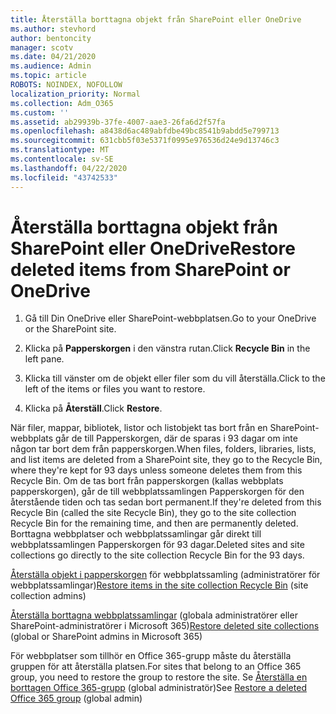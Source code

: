 ```yaml
---
title: Återställa borttagna objekt från SharePoint eller OneDrive
ms.author: stevhord
author: bentoncity
manager: scotv
ms.date: 04/21/2020
ms.audience: Admin
ms.topic: article
ROBOTS: NOINDEX, NOFOLLOW
localization_priority: Normal
ms.collection: Adm_O365
ms.custom: ''
ms.assetid: ab29939b-37fe-4007-aae3-26fa6d2f57fa
ms.openlocfilehash: a8438d6ac489abfdbe49bc8541b9abdd5e799713
ms.sourcegitcommit: 631cbb5f03e5371f0995e976536d24e9d13746c3
ms.translationtype: MT
ms.contentlocale: sv-SE
ms.lasthandoff: 04/22/2020
ms.locfileid: "43742533"
---
```

# <a name="restore-deleted-items-from-sharepoint-or-onedrive"></a><span data-ttu-id="4909f-102">Återställa borttagna objekt från SharePoint eller OneDrive</span><span class="sxs-lookup"><span data-stu-id="4909f-102">Restore deleted items from SharePoint or OneDrive</span></span>

1. <span data-ttu-id="4909f-103">Gå till Din OneDrive eller SharePoint-webbplatsen.</span><span class="sxs-lookup"><span data-stu-id="4909f-103">Go to your OneDrive or the SharePoint site.</span></span>
    
2. <span data-ttu-id="4909f-104">Klicka på **Papperskorgen** i den vänstra rutan.</span><span class="sxs-lookup"><span data-stu-id="4909f-104">Click **Recycle Bin** in the left pane.</span></span> 
    
3. <span data-ttu-id="4909f-105">Klicka till vänster om de objekt eller filer som du vill återställa.</span><span class="sxs-lookup"><span data-stu-id="4909f-105">Click to the left of the items or files you want to restore.</span></span>
    
4. <span data-ttu-id="4909f-106">Klicka på **Återställ**.</span><span class="sxs-lookup"><span data-stu-id="4909f-106">Click **Restore**.</span></span> 
    
<span data-ttu-id="4909f-107">När filer, mappar, bibliotek, listor och listobjekt tas bort från en SharePoint-webbplats går de till Papperskorgen, där de sparas i 93 dagar om inte någon tar bort dem från papperskorgen.</span><span class="sxs-lookup"><span data-stu-id="4909f-107">When files, folders, libraries, lists, and list items are deleted from a SharePoint site, they go to the Recycle Bin, where they're kept for 93 days unless someone deletes them from this Recycle Bin.</span></span> <span data-ttu-id="4909f-108">Om de tas bort från papperskorgen (kallas webbplats papperskorgen), går de till webbplatssamlingen Papperskorgen för den återstående tiden och tas sedan bort permanent.</span><span class="sxs-lookup"><span data-stu-id="4909f-108">If they're deleted from this Recycle Bin (called the site Recycle Bin), they go to the site collection Recycle Bin for the remaining time, and then are permanently deleted.</span></span> <span data-ttu-id="4909f-109">Borttagna webbplatser och webbplatssamlingar går direkt till webbplatssamlingen Papperskorgen för 93 dagar.</span><span class="sxs-lookup"><span data-stu-id="4909f-109">Deleted sites and site collections go directly to the site collection Recycle Bin for the 93 days.</span></span>
  
<span data-ttu-id="4909f-110">[Återställa objekt i papperskorgen](https://go.microsoft.com/fwlink/?linkid=867800) för webbplatssamling (administratörer för webbplatssamlingar)</span><span class="sxs-lookup"><span data-stu-id="4909f-110">[Restore items in the site collection Recycle Bin](https://go.microsoft.com/fwlink/?linkid=867800) (site collection admins)</span></span> 
  
<span data-ttu-id="4909f-111">[Återställa borttagna webbplatssamlingar](https://go.microsoft.com/fwlink/?linkid=867660) (globala administratörer eller SharePoint-administratörer i Microsoft 365)</span><span class="sxs-lookup"><span data-stu-id="4909f-111">[Restore deleted site collections](https://go.microsoft.com/fwlink/?linkid=867660) (global or SharePoint admins in Microsoft 365)</span></span> 
  
<span data-ttu-id="4909f-112">För webbplatser som tillhör en Office 365-grupp måste du återställa gruppen för att återställa platsen.</span><span class="sxs-lookup"><span data-stu-id="4909f-112">For sites that belong to an Office 365 group, you need to restore the group to restore the site.</span></span> <span data-ttu-id="4909f-113">Se [Återställa en borttagen Office 365-grupp](https://go.microsoft.com/fwlink/?linkid=867802) (global administratör)</span><span class="sxs-lookup"><span data-stu-id="4909f-113">See [Restore a deleted Office 365 group](https://go.microsoft.com/fwlink/?linkid=867802) (global admin)</span></span> 
  

